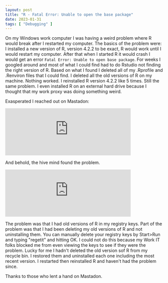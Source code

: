 ```yaml
---
layout: post
title: "R - Fatal Error: Unable to open the base package"
date: 2023-01-31
tags: [ "Debugging" ]
---
```


On my Windows work computer I was having a weird problem where R would break after I restarted my computer.  The basics of the problem were: I installed a new version of R, version 4.2.2 to be exact, R would work until I would restart my computer. After that when I started R it would crash I would get an error `Fatal Error: Unable to open base package`. For weeks I googled around and most of what I could find had to do Rstudio not finding the right version of R.  Based on what I found I deleted all of my .Rprofile and .Renviron files that I could find.  I deleted all the old versions of R on my machine. Nothing worked.  I reinstalled R version 4.2.2 like 5 times. Still the same problem.  I even installed R on an external hard drive because I thought that my work proxy was doing something weird. 

Exasperated I reached out on Mastadon: 

<p><iframe src="https://fosstodon.org/@mschmidty/109784504741280583/embed" class="mastodon-embed" style="max-width: 100%; border: 0" width="400" allowfullscreen="allowfullscreen"></iframe><script src="https://fosstodon.org/embed.js" async="async"></script></p>

And behold, the hive mind found the problem.  

<p><iframe src="https://fosstodon.org/@datamaps/109784868982539457/embed" class="mastodon-embed" style="max-width: 100%; border: 0" width="400" allowfullscreen="allowfullscreen"></iframe><script src="https://fosstodon.org/embed.js" async="async"></script></p>

The problem was that I had old versions of R in my registry keys.  Part of the problem was that I had been deleting my old versions of R and not uninstalling them.  You can manually delete your registry keys by Start>Run and typing "regetit" and hitting OK. I could not do this because my Work IT folks blocked me from even viewing the keys to see if they were the problem.  Lucky for me I hadn't deleted the old version sof R from my recycle bin.  I restored them and uninstalled each one including the most recent version.  I restarted then reinstalled R and haven't had the problem since.  

Thanks to those who lent a hand on Mastadon.

